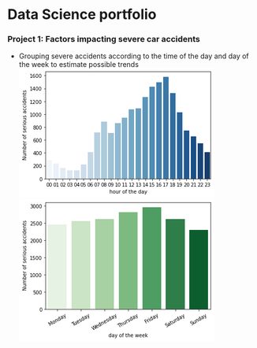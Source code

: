 # Data Science portfolio
### Project 1: Factors impacting severe car accidents
* Grouping severe accidents according to the time of the day and day of the week to estimate possible trends
![](/images/by_time_of_the_day.png)
![](/images/by_day_of_the_week.png)
